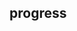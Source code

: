 ## progress

<!-- UTSCOMJSON.progress.description -->

<!-- UTSCOMJSON.progress.attribute -->

<!-- UTSCOMJSON.progress.event -->

<!-- UTSCOMJSON.progress.component_type-->

<!-- UTSCOMJSON.progress.compatibility -->

<!-- UTSCOMJSON.progress.children -->

<!-- UTSCOMJSON.progress.example -->

<!-- UTSCOMJSON.progress.reference -->
